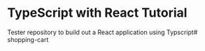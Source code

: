 # TypeScript with React Tutorial

Tester repository to build out a React application using Typscript# shopping-cart
